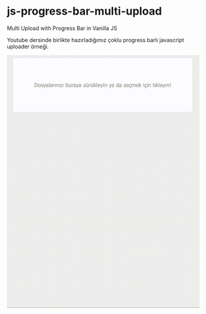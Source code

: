 # js-progress-bar-multi-upload
Multi Upload with Progress Bar in Vanilla JS

Youtube dersinde birlikte hazırladığımız çoklu progress barlı javascript uploader örneği.

![aa.gif](aa.gif)
